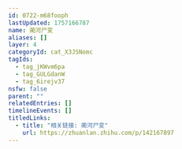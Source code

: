 ```yaml
---
id: 0722-m68fooph
lastUpdated: 1757166787
name: 蔺河尸变
aliases: []
layer: 4
categoryId: cat_X3JSNomc
tagIds:
  - tag_jKWvm6pa
  - tag_GULGdanW
  - tag_6irejv37
nsfw: false
parent: ""
relatedEntries: []
timelineEvents: []
titledLinks:
  - title: "相关链接: 蔺河尸变"
    url: https://zhuanlan.zhihu.com/p/142167897
---
```


